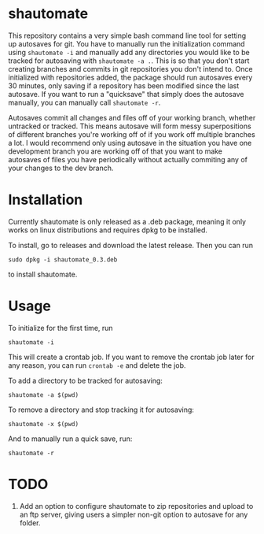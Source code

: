 # shautomate

This repository contains a very simple bash command line tool for setting up autosaves for git. You have to manually run the initialization command using `shautomate -i` and manually add any directories you would like to be tracked for autosaving with `shautomate -a .`. This is so that you don't start creating branches and commits in git repositories you don't intend to. Once initialized with repositories added, the package should run autosaves every 30 minutes, only saving if a repository has been modified since the last autosave. If you want to run a "quicksave" that simply does the autosave manually, you can manually call `shautomate -r`.

Autosaves commit all changes and files off of your working branch, whether untracked or tracked. This means autosave will form messy superpositions of different branches you're working off of if you work off multiple branches a lot. I would recommend only using autosave in the situation you have one development branch you are working off of that you want to make autosaves of files you have periodically without actually commiting any of your changes to the dev branch.

# Installation

Currently shautomate is only released as a .deb package, meaning it only works on linux distributions and requires dpkg to be installed.

To install, go to releases and download the latest release. Then you can run

```
sudo dpkg -i shautomate_0.3.deb
```

to install shautomate.

# Usage

To initialize for the first time, run 

```
shautomate -i
```

This will create a crontab job. If you want to remove the crontab job later for any reason, you can run
`crontab -e` and delete the job.

To add a directory to be tracked for autosaving:

```
shautomate -a $(pwd)
```

To remove a directory and stop tracking it for autosaving:
```
shautomate -x $(pwd)
```

And to manually run a quick save, run:

```
shautomate -r
```

# TODO

1. Add an option to configure shautomate to zip repositories and upload to an ftp server, giving users a simpler non-git option to autosave for any folder.
